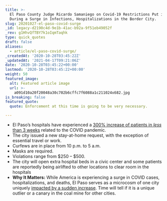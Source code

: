 ```yaml
---
title: >-
  El Paso County Judge Ricardo Samaniego on Covid-19 Restrictions Put in Place
  During a Surge in Infections, Hospitalizations in the Border City.
slug: 20201027-el-paso-covid-surge
_id: legacy-d2190c4d-9e1b-41ac-b92a-9f51eb49052f
_rev: g1HhvQfTBY7k1oIqmTaqhk
type: quick_quotes
draft: false
aliases:
  - article/el-paso-covid-surge/
_createdAt: '2020-10-28T03:45:22Z'
_updatedAt: '2021-04-17T09:21:06Z'
date: '2020-10-28T03:45:22+00:00'
lastmod: '2020-10-28T03:45:22+00:00'
weight: 50
featured_image:
  alt: Featured article image
  url: >-
    a091d10a20f20048a30c702b6cffc7f6088a1c211024x682.jpg
is_breaking: false
featured_quote:
  quote: Enforcement at this time is going to be very necessary.

---
```

* El Paso’s hospitals have experienced a [300% increase of patients in *less* than 3 weeks](https://www.texastribune.org/2020/10/25/el-paso-coronavirus-stay-home/) related to the COVID pandemic.
* The city issued a new stay-at-home request, with the exception of essential travel or work.
* Curfews are in place from 10 p.m. to 5 a.m.
* Masks are required.
* Violations range from $250 – $500.
* The city will open extra hospital beds in a civic center and some patients are reportedly being airlifted to other locations to clear room in the hospitals
* **Why It Matters:** While America is experiencing a surge in COVID cases, hospitalizations, and deaths, El Paso serves as a microcosm of one city uniquely [impacted by a sudden increase](https://www.elpasotimes.com/story/news/health/2020/10/27/el-paso-covid-19-hospitalizations-near-900-fort-bliss-sets-curfew/3747326001/). Time will tell if it is a unique outlier or a canary in the coal mine for other cities.
